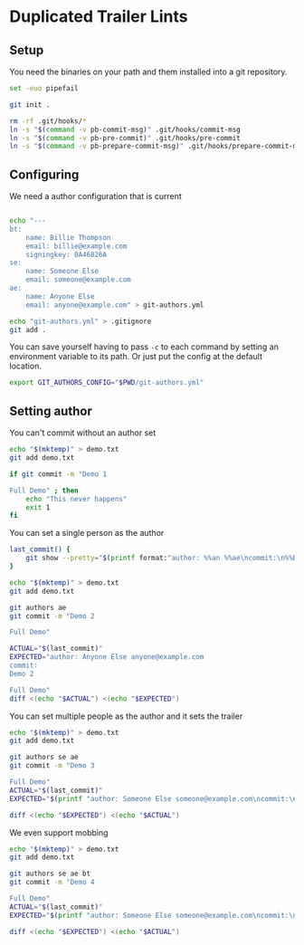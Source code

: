 # Duplicated Trailer Lints

## Setup

You need the binaries on your path and them installed into a git
repository.

``` bash
set -euo pipefail

git init .

rm -rf .git/hooks/*
ln -s "$(command -v pb-commit-msg)" .git/hooks/commit-msg
ln -s "$(command -v pb-pre-commit)" .git/hooks/pre-commit
ln -s "$(command -v pb-prepare-commit-msg)" .git/hooks/prepare-commit-msg
```

## Configuring

We need a author configuration that is current

``` bash

echo "---
bt:
    name: Billie Thompson
    email: billie@example.com
    signingkey: 0A46826A
se:
    name: Someone Else
    email: someone@example.com
ae:
    name: Anyone Else
    email: anyone@example.com" > git-authors.yml

echo "git-authors.yml" > .gitignore
git add .
```

You can save yourself having to pass `-c` to each command by setting an
environment variable to its path. Or just put the config at the default
location.

``` bash
export GIT_AUTHORS_CONFIG="$PWD/git-authors.yml"
```

## Setting author

You can't commit without an author set

``` bash
echo "$(mktemp)" > demo.txt
git add demo.txt

if git commit -m "Demo 1

Full Demo" ; then
    echo "This never happens" 
    exit 1
fi
```

You can set a single person as the author

``` bash
last_commit() {
    git show --pretty="$(printf format:"author: %%an %%ae\ncommit:\n%%B")" -q
}

echo "$(mktemp)" > demo.txt
git add demo.txt

git authors ae
git commit -m "Demo 2

Full Demo"

ACTUAL="$(last_commit)"
EXPECTED="author: Anyone Else anyone@example.com
commit:
Demo 2

Full Demo"
diff <(echo "$ACTUAL") <(echo "$EXPECTED")
```

You can set multiple people as the author and it sets the trailer

``` bash
echo "$(mktemp)" > demo.txt
git add demo.txt

git authors se ae
git commit -m "Demo 3

Full Demo"
ACTUAL="$(last_commit)"
EXPECTED="$(printf "author: Someone Else someone@example.com\ncommit:\nDemo 3\nFull Demo\n\nCo-authored-by: Anyone Else <anyone@example.com>\n")"

diff <(echo "$EXPECTED") <(echo "$ACTUAL")
```

We even support mobbing


``` bash
echo "$(mktemp)" > demo.txt
git add demo.txt

git authors se ae bt
git commit -m "Demo 4

Full Demo"
ACTUAL="$(last_commit)"
EXPECTED="$(printf "author: Someone Else someone@example.com\ncommit:\nDemo 4\nFull Demo\n\nCo-authored-by: Anyone Else <anyone@example.com>\n\nCo-authored-by: Billie Thompson <billie@example.com>\n")"

diff <(echo "$EXPECTED") <(echo "$ACTUAL")
```
